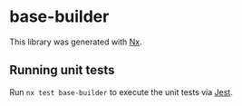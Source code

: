 # base-builder

This library was generated with [Nx](https://nx.dev).

## Running unit tests

Run `nx test base-builder` to execute the unit tests via [Jest](https://jestjs.io).
